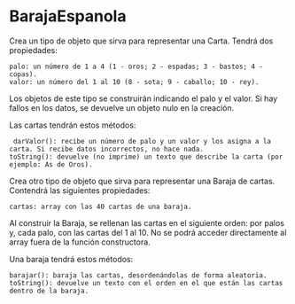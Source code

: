 # BarajaEspanola

Crea un tipo de objeto que sirva para representar una Carta. Tendrá dos propiedades:

    palo: un número de 1 a 4 (1 - oros; 2 - espadas; 3 - bastos; 4 - copas).
    valor: un número del 1 al 10 (8 - sota; 9 - caballo; 10 - rey).

Los objetos de este tipo se construirán indicando el palo y el valor. Si hay fallos en los datos, se devuelve un objeto nulo en la creación.

Las cartas tendrán estos métodos:

     darValor(): recibe un número de palo y un valor y los asigna a la carta. Si recibe datos incorrectos, no hace nada.
    toString(): devuelve (no imprime) un texto que describe la carta (por ejemplo: As de Oros).


Crea otro tipo de objeto que sirva para representar una Baraja de cartas. Contendrá las siguientes propiedades:

    cartas: array con las 40 cartas de una baraja.

Al construir la Baraja, se rellenan las cartas en el siguiente orden: por palos y, cada palo, con las cartas del 1 al 10.
No se podrá acceder directamente al array fuera de la función constructora.

Una baraja tendrá estos métodos:

    barajar(): baraja las cartas, desordenándolas de forma aleatoria.
    toString(): devuelve un texto con el orden en el que están las cartas dentro de la baraja.
